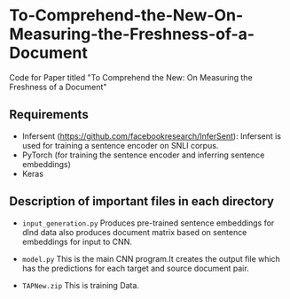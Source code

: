 # To-Comprehend-the-New-On-Measuring-the-Freshness-of-a-Document
Code for Paper titled "To Comprehend the New: On Measuring the Freshness of a Document"

## Requirements
* Infersent (https://github.com/facebookresearch/InferSent): Infersent is used for training a sentence encoder on SNLI corpus.
* PyTorch (for training the sentence encoder and inferring sentence embeddings)
* Keras


## Description of important files in each directory
* `input_generation.py` Produces pre-trained sentence embeddings for dlnd data also produces document matrix based on sentence embeddings for input to CNN.
* `model.py` This is the main CNN program.It creates the output file which has the predictions for each target and source document pair.

* `TAPNew.zip` This is training Data.
